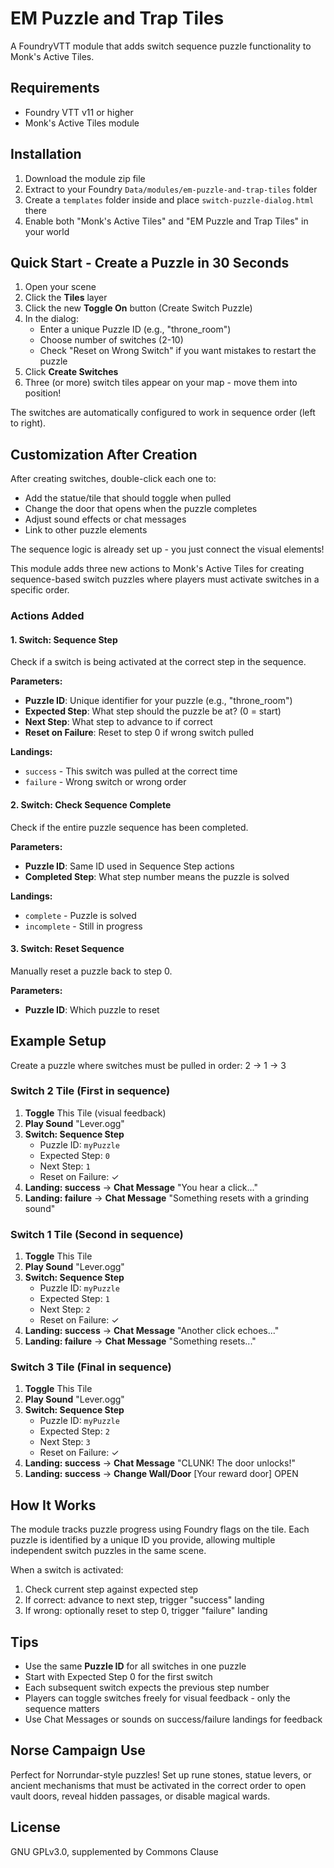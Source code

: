 # EM Puzzle and Trap Tiles

A FoundryVTT module that adds switch sequence puzzle functionality to Monk's Active Tiles.

## Requirements

- Foundry VTT v11 or higher
- Monk's Active Tiles module

## Installation

1. Download the module zip file
2. Extract to your Foundry `Data/modules/em-puzzle-and-trap-tiles` folder
3. Create a `templates` folder inside and place `switch-puzzle-dialog.html` there
4. Enable both "Monk's Active Tiles" and "EM Puzzle and Trap Tiles" in your world

## Quick Start - Create a Puzzle in 30 Seconds

1. Open your scene
2. Click the **Tiles** layer
3. Click the new **Toggle On** button (Create Switch Puzzle)
4. In the dialog:
   - Enter a unique Puzzle ID (e.g., "throne_room")
   - Choose number of switches (2-10)
   - Check "Reset on Wrong Switch" if you want mistakes to restart the puzzle
5. Click **Create Switches**
6. Three (or more) switch tiles appear on your map - move them into position!

The switches are automatically configured to work in sequence order (left to right).

## Customization After Creation

After creating switches, double-click each one to:
- Add the statue/tile that should toggle when pulled
- Change the door that opens when the puzzle completes
- Adjust sound effects or chat messages
- Link to other puzzle elements

The sequence logic is already set up - you just connect the visual elements!

This module adds three new actions to Monk's Active Tiles for creating sequence-based switch puzzles where players must activate switches in a specific order.

### Actions Added

#### 1. Switch: Sequence Step
Check if a switch is being activated at the correct step in the sequence.

**Parameters:**
- **Puzzle ID**: Unique identifier for your puzzle (e.g., "throne_room")
- **Expected Step**: What step should the puzzle be at? (0 = start)
- **Next Step**: What step to advance to if correct
- **Reset on Failure**: Reset to step 0 if wrong switch pulled

**Landings:**
- `success` - This switch was pulled at the correct time
- `failure` - Wrong switch or wrong order

#### 2. Switch: Check Sequence Complete
Check if the entire puzzle sequence has been completed.

**Parameters:**
- **Puzzle ID**: Same ID used in Sequence Step actions
- **Completed Step**: What step number means the puzzle is solved

**Landings:**
- `complete` - Puzzle is solved
- `incomplete` - Still in progress

#### 3. Switch: Reset Sequence
Manually reset a puzzle back to step 0.

**Parameters:**
- **Puzzle ID**: Which puzzle to reset

## Example Setup

Create a puzzle where switches must be pulled in order: 2 → 1 → 3

### Switch 2 Tile (First in sequence)
1. **Toggle** This Tile (visual feedback)
2. **Play Sound** "Lever.ogg"
3. **Switch: Sequence Step**
   - Puzzle ID: `myPuzzle`
   - Expected Step: `0`
   - Next Step: `1`
   - Reset on Failure: ✓
4. **Landing: success** → **Chat Message** "You hear a click..."
5. **Landing: failure** → **Chat Message** "Something resets with a grinding sound"

### Switch 1 Tile (Second in sequence)
1. **Toggle** This Tile
2. **Play Sound** "Lever.ogg"
3. **Switch: Sequence Step**
   - Puzzle ID: `myPuzzle`
   - Expected Step: `1`
   - Next Step: `2`
   - Reset on Failure: ✓
4. **Landing: success** → **Chat Message** "Another click echoes..."
5. **Landing: failure** → **Chat Message** "Something resets..."

### Switch 3 Tile (Final in sequence)
1. **Toggle** This Tile
2. **Play Sound** "Lever.ogg"
3. **Switch: Sequence Step**
   - Puzzle ID: `myPuzzle`
   - Expected Step: `2`
   - Next Step: `3`
   - Reset on Failure: ✓
4. **Landing: success** → **Chat Message** "CLUNK! The door unlocks!"
5. **Landing: success** → **Change Wall/Door** [Your reward door] OPEN

## How It Works

The module tracks puzzle progress using Foundry flags on the tile. Each puzzle is identified by a unique ID you provide, allowing multiple independent switch puzzles in the same scene.

When a switch is activated:
1. Check current step against expected step
2. If correct: advance to next step, trigger "success" landing
3. If wrong: optionally reset to step 0, trigger "failure" landing

## Tips

- Use the same **Puzzle ID** for all switches in one puzzle
- Start with Expected Step 0 for the first switch
- Each subsequent switch expects the previous step number
- Players can toggle switches freely for visual feedback - only the sequence matters
- Use Chat Messages or sounds on success/failure landings for feedback

## Norse Campaign Use

Perfect for Norrundar-style puzzles! Set up rune stones, statue levers, or ancient mechanisms that must be activated in the correct order to open vault doors, reveal hidden passages, or disable magical wards.

## License

GNU GPLv3.0, supplemented by Commons Clause
